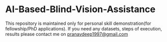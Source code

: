 # AI-Based-Blind-Vision-Assistance
This repository is maintained only for personal skill demonstration(for fellowship/PhD applications). If you need any datasets, steps of execution, results please contact me on pranavdeep1997@gmail.com
